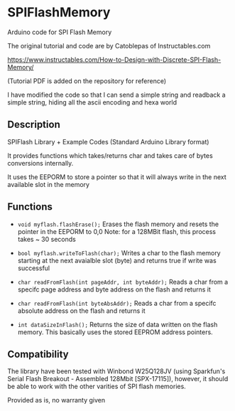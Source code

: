 # SPIFlashMemory
Arduino code for SPI Flash Memory


The original tutorial and code are by Catoblepas of Instructables.com 

https://www.instructables.com/How-to-Design-with-Discrete-SPI-Flash-Memory/

(Tutorial PDF is added on the repository for reference)

I have modified the code so that I can send a simple string and readback a simple string, hiding all the ascii encoding and hexa world


## Description
SPIFlash Library + Example Codes (Standard Arduino Library format)

It provides functions which takes/returns char and takes care of bytes conversions internally.

It uses the EEPORM to store a pointer so that it will always write in the next available slot in the memory


## Functions

* ```void myflash.flashErase();```
Erases the flash memory and resets the pointer in the EEPORM to 0,0
Note: for a 128MBit flash, this process takes ~ 30 seconds

* ```bool myflash.writeToFlash(char);```
Writes a char to the flash memory starting at the next avaialble slot (byte) and returns true if write was successful

* ```char readFromFlash(int pageAddr, int byteAddr);```
Reads a char from a specifc page address and byte address on the flash and returns it

* ```char readFromFlash(int byteAbsAddr);```
Reads a char from a specifc absolute address on the flash and returns it

* ```int dataSizeInFlash();```
Returns the size of data written on the flash memory. This basically uses the stored EEPROM address pointers.


## Compatibility
The library have been tested with Winbond W25Q128JV (using Sparkfun's Serial Flash Breakout - Assembled 128Mbit [SPX-17115]), however, it should be able to work with the other varities of SPI flash memories.


Provided as is, no warranty given

